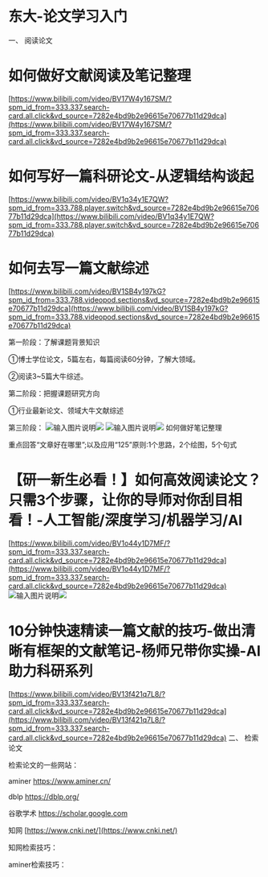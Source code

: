 # 东大-论文学习入门

一、 阅读论文

# 如何做好文献阅读及笔记整理

[https://www.bilibili.com/video/BV17W4y167SM/?spm_id_from=333.337.search-card.all.click&vd_source=7282e4bd9b2e96615e70677b11d29dca](https://www.bilibili.com/video/BV17W4y167SM/?spm_id_from=333.337.search-card.all.click&vd_source=7282e4bd9b2e96615e70677b11d29dca)

# 如何写好一篇科研论文-从逻辑结构谈起

[https://www.bilibili.com/video/BV1q34y1E7QW?spm_id_from=333.788.player.switch&vd_source=7282e4bd9b2e96615e70677b11d29dca](https://www.bilibili.com/video/BV1q34y1E7QW?spm_id_from=333.788.player.switch&vd_source=7282e4bd9b2e96615e70677b11d29dca)

# 如何去写一篇文献综述

[https://www.bilibili.com/video/BV1SB4y197kG?spm_id_from=333.788.videopod.sections&vd_source=7282e4bd9b2e96615e70677b11d29dca](https://www.bilibili.com/video/BV1SB4y197kG?spm_id_from=333.788.videopod.sections&vd_source=7282e4bd9b2e96615e70677b11d29dca)

第一阶段：了解课题背景知识

①博士学位论文，5篇左右，每篇阅读60分钟，了解大领域。

②阅读3~5篇大牛综述。

第二阶段：把握课题研究方向

①行业最新论文、领域大牛文献综述

第三阶段：
![输入图片说明](/imgs/2025-05-02/3M0WVqAxAv0XXrGH.png)![](https://docimg7.docs.qq.com/image/AgAABTNegOUk2pcoqKFHaaPn6MVvVVIT.png?w=2577&h=1567)
![输入图片说明](/imgs/2025-05-02/hbExKqkuPcvlH0vE.png)![](https://docimg5.docs.qq.com/image/AgAABTNegOV0LaqXOwJP3pek283iHVBF.png?w=1811&h=1037)
如何做好笔记整理

重点回答“文章好在哪里”;以及应用“125”原则:1个思路，2个绘图，5个句式

# 【研一新生必看！】如何高效阅读论文？只需3个步骤，让你的导师对你刮目相看！-人工智能/深度学习/机器学习/AI

[https://www.bilibili.com/video/BV1o44y1D7MF/?spm_id_from=333.337.search-card.all.click&vd_source=7282e4bd9b2e96615e70677b11d29dca](https://www.bilibili.com/video/BV1o44y1D7MF/?spm_id_from=333.337.search-card.all.click&vd_source=7282e4bd9b2e96615e70677b11d29dca)
![输入图片说明](/imgs/2025-05-02/ILxLQU2sOo9V0SFc.png)![](https://docimg9.docs.qq.com/image/AgAABTNegOWoE-bHmvFMu50PYnTKagdg.png?w=1765&h=957)
# 10分钟快速精读一篇文献的技巧-做出清晰有框架的文献笔记-杨师兄带你实操-AI助力科研系列

[https://www.bilibili.com/video/BV13f421q7L8/?spm_id_from=333.337.search-card.all.click&vd_source=7282e4bd9b2e96615e70677b11d29dca](https://www.bilibili.com/video/BV13f421q7L8/?spm_id_from=333.337.search-card.all.click&vd_source=7282e4bd9b2e96615e70677b11d29dca)
二、 检索论文

检索论文的一些网站：

aminer https://www.aminer.cn/

dblp https://dblp.org/

谷歌学术 https://scholar.google.com

知网 [https://www.cnki.net/](https://www.cnki.net/)

知网检索技巧：

aminer检索技巧：
